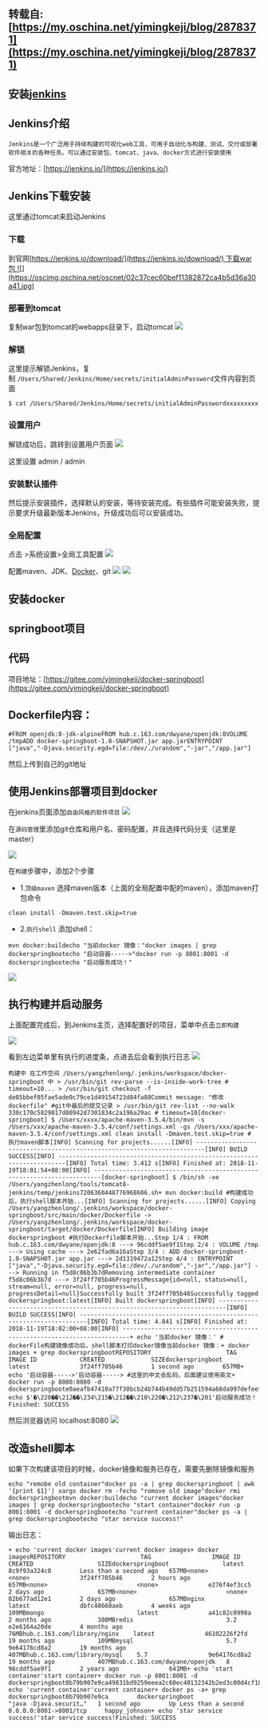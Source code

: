 ## 转载自:[https://my.oschina.net/yimingkeji/blog/2878371](https://my.oschina.net/yimingkeji/blog/2878371)

## 安装[jenkins](https://so.csdn.net/so/search?q=jenkins&spm=1001.2101.3001.7020)

## Jenkins介绍

```
Jenkins是一个广泛用于持续构建的可视化web工具，可用于自动化与构建、测试、交付或部署软件相关的各种任务。可以通过安装包、tomcat、java、docker方式进行安装使用
```

官方地址：[https://jenkins.io/](https://jenkins.io/)

## Jenkins下载安装

这里通过tomcat来启动Jenkins

### 下载

到官网[https://jenkins.io/download/](https://jenkins.io/download/) 下载war包 ![](https://oscimg.oschina.net/oscnet/02c37cec60bef11382872ca4b5d36a30a41.jpg)

### 部署到tomcat

复制war包到tomcat的webapps目录下，启动tomcat ![](https://oscimg.oschina.net/oscnet/4e469ac8e0210cecf9301b4b4aa98172bbf.jpg)

### 解锁

这里提示解锁Jenkins，复制 `/Users/Shared/Jenkins/Home/secrets/initialAdminPassword`文件内容到页面

```
$ cat /Users/Shared/Jenkins/Home/secrets/initialAdminPasswordxxxxxxxxx
```

### 设置用户

解锁成功后，跳转到设置用户页面 ![](https://oscimg.oschina.net/oscnet/e80c9a483b448e0f6fc8f9d6c0c0e1f535a.jpg)

这里设置 admin / admin

### 安装默认插件

然后提示安装插件，选择默认的安装，等待安装完成。有些插件可能安装失败，提示要求升级最新版本Jenkins，升级成功后可以安装成功。

### 全局配置

点击 >系统设置>全局工具配置 ![](https://oscimg.oschina.net/oscnet/31fd75e32047ec7fe9758622fd858cd49fb.jpg)

配置maven、JDK、[Docker](https://so.csdn.net/so/search?q=Docker&spm=1001.2101.3001.7020)、git ![](https://oscimg.oschina.net/oscnet/7a31f1931226fa58f6bce6583c667a2776a.jpg) ![](https://oscimg.oschina.net/oscnet/16abf80eccc694662fd699248a9b8d55ff1.jpg)

## 安装docker

## springboot项目

## 代码

项目地址：[https://gitee.com/yimingkeji/docker-springboot](https://gitee.com/yimingkeji/docker-springboot)

## Dockerfile内容：

```
#FROM openjdk:8-jdk-alpineFROM hub.c.163.com/dwyane/openjdk:8VOLUME /tmpADD docker-springboot-1.0-SNAPSHOT.jar app.jarENTRYPOINT ["java","-Djava.security.egd=file:/dev/./urandom","-jar","/app.jar"]
```

然后上传到自己的git地址

## 使用Jenkins部署项目到docker

在jenkins页面添加`自由风格的软件项目` ![](https://oscimg.oschina.net/oscnet/bf6fd6bd3924a03d3312a70d45fd19c0a70.jpg)

在`源码管理`里添加git仓库和用户名、密码配置，并且选择代码分支（这里是master）

![](https://oscimg.oschina.net/oscnet/7b4fe92faa8adce33cced74cfa11d59d0b1.jpg)

在`构建`步骤中，添加2个步骤

-   1.`顶级maven` 选择maven版本（上面的全局配置中配的maven），添加maven打包命令

```
clean install -Dmaven.test.skip=true
```

-   2.`执行shell` 添加shell：

```
mvn docker:buildecho "当前docker 镜像："docker images | grep dockerspringbootecho "启动容器----->"docker run -p 8001:8001 -d dockerspringbootecho "启动服务成功！"
```

![](https://oscimg.oschina.net/oscnet/6b79805e477c4c58d1ce3f260b928e1c2d6.jpg)

## 执行构建并启动服务

上面配置完成后，到Jenkins主页，选择配置好的项目，菜单中点击`立即构建`

![](https://oscimg.oschina.net/oscnet/2ead8591a2b57a295402197783743af40f4.jpg)

看到左边菜单里有执行的进度条，点进去后会看到执行日志 ![](https://oscimg.oschina.net/oscnet/0a43ead275619b1022d4cd65c8d7af8c298.jpg)

```
构建中 在工作空间 /Users/yangzhenlong/.jenkins/workspace/docker-springboot 中 > /usr/bin/git rev-parse --is-inside-work-tree # timeout=10... > /usr/bin/git checkout -f de05bbef05fae5ade0c79ce1d49154723d84fa88Commit message: "修改dockerfile" #git中最后的提交记录 > /usr/bin/git rev-list --no-walk 330c170c5829017d00942d7301834c2a196a29ac # timeout=10[docker-springboot] $ /Users/xxxx/apache-maven-3.5.4/bin/mvn -s /Users/xxx/apache-maven-3.5.4/conf/settings.xml -gs /Users/xxx/apache-maven-3.5.4/conf/settings.xml clean install -Dmaven.test.skip=true # 执行maven脚本[INFO] Scanning for projects......[INFO] ------------------------------------------------------------------------[INFO] BUILD SUCCESS[INFO] ------------------------------------------------------------------------[INFO] Total time: 3.412 s[INFO] Finished at: 2018-11-19T18:01:54+08:00[INFO] ------------------------------------------------------------------------[docker-springboot] $ /bin/sh -xe /Users/yangzhenlong/tools/tomcat8-jenkins/temp/jenkins7206360448776968606.sh+ mvn docker:build #构建成功后，执行shell脚本开始...[INFO] Scanning for projects......[INFO] Copying /Users/yangzhenlong/.jenkins/workspace/docker-springboot/src/main/docker/Dockerfile -> /Users/yangzhenlong/.jenkins/workspace/docker-springboot/target/docker/Dockerfile[INFO] Building image dockerspringboot #执行Dockerfile脚本开始...Step 1/4 : FROM hub.c.163.com/dwyane/openjdk:8 ---> 96cddf5ae9f1Step 2/4 : VOLUME /tmp ---> Using cache ---> 2e62fad6a16aStep 3/4 : ADD docker-springboot-1.0-SNAPSHOT.jar app.jar ---> 2d1319472a12Step 4/4 : ENTRYPOINT ["java","-Djava.security.egd=file:/dev/./urandom","-jar","/app.jar"] ---> Running in f5d8c06b3b7dRemoving intermediate container f5d8c06b3b7d ---> 3f24ff705b46ProgressMessage{id=null, status=null, stream=null, error=null, progress=null, progressDetail=null}Successfully built 3f24ff705b46Successfully tagged dockerspringboot:latest[INFO] Built dockerspringboot[INFO] ------------------------------------------------------------------------[INFO] BUILD SUCCESS[INFO] ------------------------------------------------------------------------[INFO] Total time: 4.841 s[INFO] Finished at: 2018-11-19T18:02:00+08:00[INFO] ------------------------------------------------------------------------+ echo '当前docker 镜像：' # dockerFile构建镜像成功后，shell脚本打印docker镜像当前docker 镜像：+ docker images + grep dockerspringbootREPOSITORY                     TAG                 IMAGE ID            CREATED             SIZEdockerspringboot               latest              3f24ff705b46        1 second ago        657MB+ echo '启动容器----->'启动容器-----> #这里的中文会乱码，后面建议使用英文+ docker run -p 8080:8080 -d dockerspringboote0aeafb47410a77f30bcb24b744b49dd57b251594a68da997defeef24c256f2b+ echo $'�\220��\212��\234\215�\212��\210\220�\212\237�\201'启动服务成功！Finished: SUCCESS
```

然后浏览器访问 localhost:8080 ![](https://oscimg.oschina.net/oscnet/5ebad3f2bd7681fdc8fa078f0fb6b2e9b15.jpg)

## 改造shell脚本

如果下次构建该项目的时候，docker镜像和服务已存在，需要先删除镜像和服务

```
echo "remobe old container"docker ps -a | grep dockerspringboot | awk '{print $1}'| xargs docker rm -fecho "romove old image"docker rmi dockerspringbootmvn docker:buildecho "current docker images"docker images | grep dockerspringbootecho "start container"docker run -p 8001:8001 -d dockerspringbootecho "current container"docker ps -a | grep dockerspringbootecho "star service success!"
```

输出日志：

```
+ echo 'current docker images'current docker images+ docker imagesREPOSITORY                     TAG                 IMAGE ID            CREATED                  SIZEdockerspringboot               latest              8c9f93a324c0        Less than a second ago   657MB<none>                         <none>              3f24ff705b46        2 hours ago              657MB<none>                         <none>              e276f4ef3cc5        2 days ago               657MB<none>                         <none>              02b677ad12e1        2 days ago               657MBnginx                          latest              dbfc48660aeb        4 weeks ago              109MBmongo                          latest              a41c82c0998a        2 months ago             380MBredis                          3.2                 e2e6164a20de        4 months ago             76MBhub.c.163.com/library/nginx    latest              46102226f2fd        19 months ago            109MBmysql                          5.7                 9e64176cd8a2        19 months ago            407MBhub.c.163.com/library/mysql    5.7                 9e64176cd8a2        19 months ago            407MBhub.c.163.com/dwyane/openjdk   8                   96cddf5ae9f1        2 years ago              641MB+ echo 'start container'start container+ docker run -p 8001:8001 -d dockerspringboot0b79b907e9ca49831bd9259eeea2c60ec40132342b2ed3c00d4cf183756d6610+ echo 'current container'current container+ docker ps -a+ grep dockerspringboot0b79b907e9ca        dockerspringboot              "java -Djava.securit…"   1 second ago        Up Less than a second      0.0.0.0:8001->8001/tcp     happy_johnson+ echo 'star service success!'star service success!Finished: SUCCESS
```